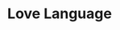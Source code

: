 ---
sw-dress-id: love-language
sw-dress-name: &title Love Language
sw-dress-collection-id: simplicite
sw-dress-producer: Amelii
sw-dress-colors:
  - слонова кост
sw-dress-sizes: от XS до XXL
sw-dress-model-size: M, слонова кост
sw-dress-price: 2300
sw-dress-description: &desc |-
  Очарователна сватбена рокля с флорална дантела в цвят слонова кост с шлейф, фини презрамки и красиво V деколте. За булка, която е стилна и елегантна и уверена в женствеността си.
sw-dress-photos:
  - head
  - front
  - back
  - close
  - close-3
  - close-2
title: *title
description: *desc
layout: dress
image: /assets/images/dresses/love-language-front-1280.JPG
permalink: /dresses/love-language
---